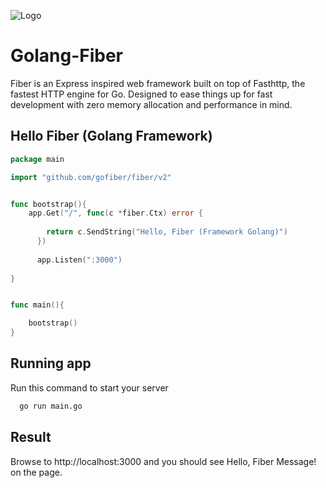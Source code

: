 
![Logo](https://repository-images.githubusercontent.com/234231371/00fd8700-5430-11ea-820b-15fd85b2472c)


# Golang-Fiber

Fiber is an Express inspired web framework built on top of Fasthttp, the fastest HTTP engine for Go. Designed to ease things up for fast development with zero memory allocation and performance in mind.




## Hello Fiber (Golang Framework)

```go
package main

import "github.com/gofiber/fiber/v2"


func bootstrap(){
	app.Get("/", func(c *fiber.Ctx) error {
	
		return c.SendString("Hello, Fiber (Framework Golang)")
	  })
    
	  app.Listen(":3000")
    
}


func main(){

	bootstrap()
}
```



## Running app

Run this command to start your server

```bash
  go run main.go
```
    
## Result
Browse to http://localhost:3000 and you should see Hello, Fiber Message! on the page.

